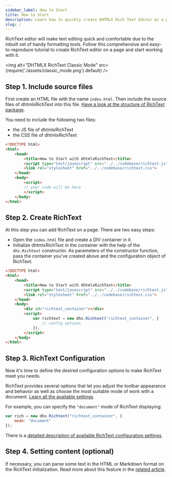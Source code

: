 ```yaml
---
sidebar_label: How to Start
title: How to Start
description: Learn how to quickly create DHTMLX Rich Text Editor on a page and set up its basic configuration in four simple steps. 
slug: /
---
```


RichText editor will make text editing quick and comfortable due to the inbuilt set of handy formatting tools.
Follow this comprehensive and easy-to-reproduce tutorial to create RichText editor on a page and start working with it.

 <img alt="DHTMLX RichText Classic Mode" src={require('./assets/classic_mode.png').default} />

Step 1. Include source files
--------------------------

First create an HTML file with the name `index.html`. Then include the source files of dhtmlxRichText into this file. 
[Have a look at the structure of RichText package](guides/initialization.md#including-source-files).

You need to include the following two files:

- the JS file of dhtmlxRichText
- the CSS file of dhtmlxRichText

~~~html title="index.html"
<!DOCTYPE html>
<html>
	<head>
		<title>How to Start with dhtmlxRichText</title>
		<script type="text/javascript" src="../../codebase/richtext.js"></script>
		<link rel="stylesheet" href="../../codebase/richtext.css">
	</head>
	<body>
		<script>
		// your code will be here
		</script>
	</body>
</html>
~~~

Step 2. Create RichText
--------------------------

At this step you can add RichText on a page. There are two easy steps:

- Open the `index.html` file and create a DIV container in it.
- Initialize dhtmlxRichText in the container with the help of the `dhx.Richtext` constructor. As parameters of the constructor function, pass the container you've created above and the configuration object of RichText:

~~~html title="index.html"
<!DOCTYPE html>
<html>
	<head>
		<title>How to Start with dhtmlxRichText</title>
		<script type="text/javascript" src="../../codebase/richtext.js"></script>
		<link rel="stylesheet" href="../../codebase/richtext.css">
	</head>
	<body>
		<div id="richtext_container"></div>
		<script>
			var richtext = new dhx.Richtext("richtext_container", {
				// config options
			});
		</script>
	</body>
</html>
~~~

Step 3. RichText Configuration
------------------------------

Now it's time to define the desired configuration options to make RichText meet you needs.

RichText provides several options that let you adjust the toolbar appearance and behavior as well as choose the most suitable mode of work with a document. [Learn all the available settings](api/properties.md).

For example, you can specify the `"document"` mode of RichText displaying:

~~~js
var rich = new dhx.Richtext("richtext_container", {
	mode: "document"
});
~~~

There is a [detailed description of available RichText configuration settings](guides/configuration.md). 

Step 4. Setting content (optional)
-------------------------

If necessary, you can parse some text in the HTML or Markdown format on the RichText initialization. Read more about this feature in the [related article](guides/loading_data.md).